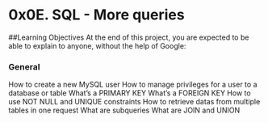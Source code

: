 # 0x0E. SQL - More queries
##Learning Objectives
At the end of this project, you are expected to be able to explain to anyone, without the help of Google:

### General
How to create a new MySQL user
How to manage privileges for a user to a database or table
What’s a PRIMARY KEY
What’s a FOREIGN KEY
How to use NOT NULL and UNIQUE constraints
How to retrieve datas from multiple tables in one request
What are subqueries
What are JOIN and UNION
